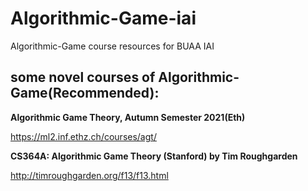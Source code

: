 # Algorithmic-Game-iai
Algorithmic-Game course resources for BUAA IAI
## some novel courses of Algorithmic-Game(Recommended):

**Algorithmic Game Theory, Autumn Semester 2021(Eth)**

https://ml2.inf.ethz.ch/courses/agt/

**CS364A: Algorithmic Game Theory (Stanford) by Tim Roughgarden**

http://timroughgarden.org/f13/f13.html
